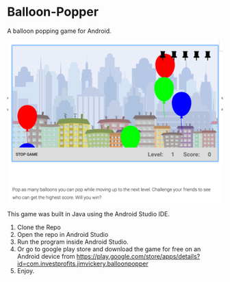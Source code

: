 # Balloon-Popper
A  balloon popping game for Android.

![Alt text](balloongm.png?raw=true "Title")

This game was built in Java using the Android Studio IDE.

1. Clone the Repo
2. Open the repo in Android Studio
3. Run the program inside  Android Studio.
4. Or go to google play store and download the game for free on an Android device from https://play.google.com/store/apps/details?id=com.investprofits.jimvickery.balloonpopper
5. Enjoy.




